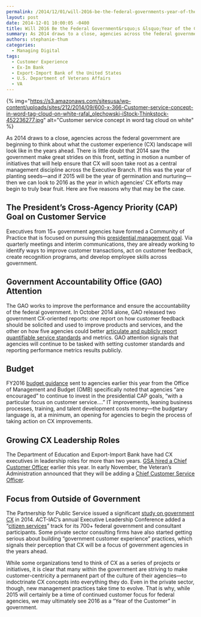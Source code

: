 ```yaml
---
permalink: /2014/12/01/will-2016-be-the-federal-governments-year-of-the-customer/
layout: post
date: 2014-12-01 10:00:05 -0400
title: Will 2016 Be the Federal Government&rsquo;s &lsquo;Year of the Customer?&rsquo;
summary: As 2014 draws to a close, agencies across the federal government are beginning to think about what the customer experience (CX) landscape will look like in the years ahead. There is little doubt that 2014 saw the government make great strides on this front, setting in motion a number of initiatives that will help ensure
authors: stephanie-thum
categories:
  - Managing Digital
tags:
  - Customer Experience
  - Ex-Im Bank
  - Export-Import Bank of the United States
  - U.S. Department of Veterans Affairs
  - VA
---
```


{% img="https://s3.amazonaws.com/sitesusa/wp-content/uploads/sites/212/2014/09/600-x-366-Customer-service-concept-in-word-tag-cloud-on-white-rafal_olechowski-iStock-Thinkstock-452236277.jpg" alt="Customer service concept in word tag cloud on white" %} 

As 2014 draws to a close, agencies across the federal government are beginning to think about what the customer experience (CX) landscape will look like in the years ahead. There is little doubt that 2014 saw the government make great strides on this front, setting in motion a number of initiatives that will help ensure that CX will soon take root as a central management discipline across the Executive Branch. If this was the year of planting seeds—and if 2015 will be the year of germination and nurturing—then we can look to 2016 as the year in which agencies’ CX efforts may begin to truly bear fruit. Here are five reasons why that may be the case.

## The President&#8217;s Cross-Agency Priority (CAP) Goal on Customer Service

Executives from 15+ government agencies have formed a Community of Practice that is focused on pursuing this [presidential management goal](http://www.performance.gov/node/3400/view?view=public#overview "presidential management goal"). Via quarterly meetings and interim communications, they are already working to identify ways to improve customer transactions, act on customer feedback, create recognition programs, and develop employee skills across government.

## Government Accountability Office (GAO) Attention

The GAO works to improve the performance and ensure the accountability of the federal government. In October 2014 alone, GAO released two government CX-oriented reports: one report on how customer feedback should be solicited and used to improve products and services, and the other on how five agencies could better [articulate and publicly report quantifiable service standards](http://www.gao.gov/products/GAO-15-84 "articulate service standards") and metrics. GAO attention signals that agencies will continue to be tasked with setting customer standards and reporting performance metrics results publicly.

## Budget

FY2016 [budget guidance](http://www.whitehouse.gov/sites/default/files/omb/memoranda/2014/m-14-07.pdf "budget guidance") sent to agencies earlier this year from the Office of Management and Budget (OMB) specifically noted that agencies &#8220;are encouraged&#8221; to continue to invest in the presidential CAP goals, &#8220;with a particular focus on customer service&#8230;.&#8221; IT improvements, leaning business processes, training, and talent development costs money—the budgetary language is, at a minimum, an opening for agencies to begin the process of taking action on CX improvements.

## Growing CX Leadership Roles

The Department of Education and Export-Import Bank have had CX executives in leadership roles for more than two years. [GSA hired a Chief Customer Officer](http://gsablogs.gsa.gov/gsablog/2014/11/03/creating-a-unified-customer-experience-at-gsa/ "Chief Customer Officer") earlier this year. In early November, the Veteran&#8217;s Administration announced that they will be adding a [Chief Customer Service Officer](http://www.va.gov/opa/pressrel/pressrelease.cfm?id=2657 "Chief Customer Service Officer").

## Focus from Outside of Government

The Partnership for Public Service issued a significant [study on government CX](http://ourpublicservice.org/publications/viewcontentdetails.php?id=246 "study") in 2014. ACT-IAC&#8217;s annual Executive Leadership Conference added a &#8220;[citizen services](https://actiac.org/custom-links/12543/67060/67079 "citizen services")&#8221; track for its 700+ federal government and consultant participants. Some private sector consulting firms have also started getting serious about building &#8220;government customer experience&#8221; practices, which signals their perception that CX will be a focus of government agencies in the years ahead.

While some organizations tend to think of CX as a series of projects or initiatives, it is clear that many within the government are striving to make customer-centricity a permanent part of the culture of their agencies—to indoctrinate CX concepts into everything they do. Even in the private sector, though, new management practices take time to evolve. That is why, while 2015 will certainly be a time of continued customer focus for federal agencies, we may ultimately see 2016 as a &#8220;Year of the Customer&#8221; in government.